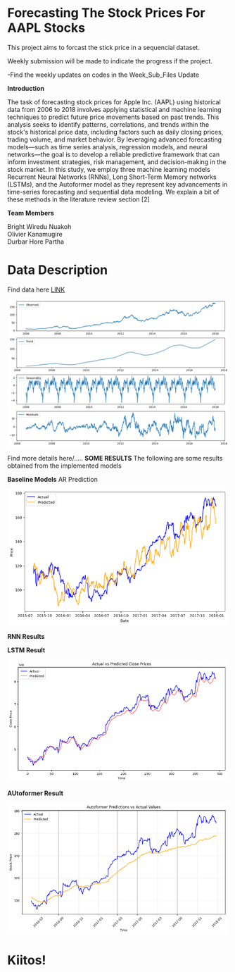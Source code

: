 # Forecasting The Stock Prices For AAPL Stocks
 
This project aims to forcast the stick price in a sequencial dataset.

Weekly submission will be made to indicate the progress if the project.

-Find the weekly updates on codes in the Week_Sub_Files Update



**Introduction**

The task of forecasting stock prices for Apple Inc. (AAPL) using historical data from 2006 to 2018 involves applying statistical and machine learning techniques to predict future price movements based on past trends. This analysis seeks to identify patterns, correlations, and trends within the stock's historical price data, including factors such as daily closing prices, trading volume, and market behavior. By leveraging advanced forecasting models—such as time series analysis, regression models, and neural networks—the goal is to develop a reliable predictive framework that can inform investment strategies, risk management, and decision-making in the stock market. In this study, we employ three machine learning models Recurrent Neural Networks (RNNs), Long Short-Term Memory networks (LSTMs), and the Autoformer model as they represent key advancements in time-series forecasting and sequential data modeling. We explain a bit of these methods in the literature review section [2]

**Team Members**

Bright Wiredu Nuakoh  <br />
Olivier Kanamugire <br />
Durbar Hore Partha

# Data Description

Find data here <a href="https://www.marketwatch.com/investing/stock/aapl/downloaddatapartial?startdate=11/20/2024%2000:00:00&enddate=12/20/2024%2023:59:59&daterange=d30&frequency=p1d&csvdownload=true&downloadpartial=false&newdates=false">LINK</a> 

![Alt text](i3.png)

Find more details here/.....
**SOME RESULTS**
The following are some results obtained from the implemented models

**Baseline Models**
AR Prediction 

<img src="ar model.png" width="500" />

**RNN Results**

**LSTM Result**

<img src="multivariatepredictions.png" width="500" />

**AUtoformer Result**

<img src="autoformer pred.png" width="500" />

# Kiitos!